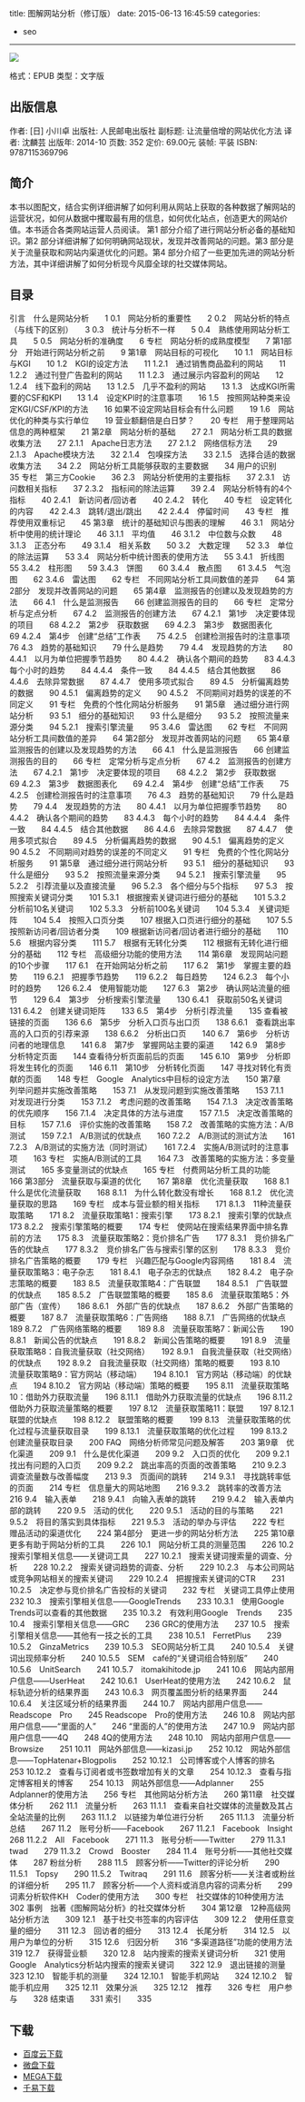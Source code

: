 title: 图解网站分析（修订版）
date: 2015-06-13 16:45:59
categories:
  - seo
---

![](http://img3.douban.com/lpic/s27637232.jpg)

格式：EPUB
类型：文字版

<!--more-->

## 出版信息 ##

作者: [日] 小川卓 
出版社: 人民邮电出版社
副标题: 让流量倍增的网站优化方法
译者: 沈麟芸 
出版年: 2014-10
页数: 352
定价: 69.00元
装帧: 平装
ISBN: 9787115369796

## 简介 ##

本书以图配文，结合实例详细讲解了如何利用从网站上获取的各种数据了解网站的运营状况，如何从数据中攫取最有用的信息，如何优化站点，创造更大的网站价值。本书适合各类网站运营人员阅读。
第1 部分介绍了进行网站分析必备的基础知识。第2 部分详细讲解了如何明确网站现状，发现并改善网站的问题。第3 部分是关于流量获取和网站内渠道优化的问题。第4 部分介绍了一些更加先进的网站分析方法，其中详细讲解了如何分析现今风靡全球的社交媒体网站。

## 目录 ##

引言　什么是网站分析　　1
0.1　网站分析的重要性　　2
0.2　网站分析的特点（与线下的区别）　　3
0.3　统计与分析不一样　　5
0.4　熟练使用网站分析工具　　5
0.5　网站分析的准确度　　6
专栏　网站分析的成熟度模型　　7
第1部分　开始进行网站分析之前　　9
第1章　网站目标的可视化　　10
1.1　网站目标与KGI　　10
1.2　KGI的设定方法　　11
1.2.1　通过销售商品盈利的网站　　11
1.2.2　通过刊登广告盈利的网站　　11
1.2.3　通过展示内容盈利的网站　　12
1.2.4　线下盈利的网站　　13
1.2.5　几乎不盈利的网站　　13
1.3　达成KGI所需要的CSF和KPI　　13
1.4　设定KPI时的注意事项　　16
1.5　按照网站种类来设定KGI/CSF/KPI的方法　　16
如果不设定网站目标会有什么问题　　19
1.6　网站优化的种类与实行单位　　19
营业额翻倍是白日梦？　　20
专栏　用于整理网站信息的两种框架　　21
第2章　网站分析的基础　　27
2.1　网站分析工具的数据收集方法　　27
2.1.1　Apache日志方法　　27
2.1.2　网络信标方法　　29
2.1.3　Apache模块方法　　32
2.1.4　包嗅探方法　　33
2.1.5　选择合适的数据收集方法　　34
2.2　网站分析工具能够获取的主要数据　　34
用户的识别　　35
专栏　第三方Cookie　　36
2.3　网站分析使用的主要指标　　37
2.3.1　访问数相关指标　　37
2.3.2　指标间的除法运算　　39
2.4　网站分析特有的4个指标　　40
2.4.1　新访问者/回访者　　40
2.4.2　转化　　40
专栏　设定转化的内容　　42
2.4.3　跳转/退出/跳出　　42
2.4.4　停留时间　　43
专栏　推荐使用双重标记　　45
第3章　统计的基础知识与图表的理解　　46
3.1　网站分析中使用的统计理论　　46
3.1.1　平均值　　46
3.1.2　中位数与众数　　48
3.1.3　正态分布　　49
3.1.4　相关系数　　50
3.2　大数定理　　52
3.3　单位的除法运算　　53
3.4　网站分析中统计图表的使用方法　　55
3.4.1　折线图　　55
3.4.2　柱形图　　59
3.4.3　饼图　　60
3.4.4　散点图　　61
3.4.5　气泡图　　62
3.4.6　雷达图　　62
专栏　不同网站分析工具间数值的差异　　64
第2部分　发现并改善网站的问题　　65
第4章　监测报告的创建以及发现趋势的方法　　66
4.1　什么是监测报告　　66
创建监测报告的目的　　66
专栏　定常分析与定点分析　　67
4.2　监测报告的创建方法　　67
4.2.1　第1步　决定要体现的项目　　68
4.2.2　第2步　获取数据　　69
4.2.3　第3步　数据图表化　　69
4.2.4　第4步　创建“总结”工作表　　75
4.2.5　创建检测报告时的注意事项　　76
4.3　趋势的基础知识　　79
什么是趋势　　79
4.4　发现趋势的方法　　80
4.4.1　以月为单位把握季节趋势　　80
4.4.2　确认各个期间的趋势　　83
4.4.3　每个小时的趋势　　84
4.4.4　条件一致　　84
4.4.5　结合其他数据　　86
4.4.6　去除异常数据　　87
4.4.7　使用多项式拟合　　89
4.5　分析偏离趋势的数据　　90
4.5.1　偏离趋势的定义　　90
4.5.2　不同期间对趋势的误差的不同定义　　91
专栏　免费的个性化网站分析服务　　91
第5章　通过细分进行网站分析　　93
5.1　细分的基础知识　　93
什么是细分　　93
5.2　按照流量来源分类　　94
5.2.1　搜索引擎流量　　95
3.4.6　雷达图　　62
专栏　不同网站分析工具间数值的差异　　64
第2部分　发现并改善网站的问题　　65
第4章　监测报告的创建以及发现趋势的方法　　66
4.1　什么是监测报告　　66
创建监测报告的目的　　66
专栏　定常分析与定点分析　　67
4.2　监测报告的创建方法　　67
4.2.1　第1步　决定要体现的项目　　68
4.2.2　第2步　获取数据　　69
4.2.3　第3步　数据图表化　　69
4.2.4　第4步　创建“总结”工作表　　75
4.2.5　创建检测报告时的注意事项　　76
4.3　趋势的基础知识　　79
什么是趋势　　79
4.4　发现趋势的方法　　80
4.4.1　以月为单位把握季节趋势　　80
4.4.2　确认各个期间的趋势　　83
4.4.3　每个小时的趋势　　84
4.4.4　条件一致　　84
4.4.5　结合其他数据　　86
4.4.6　去除异常数据　　87
4.4.7　使用多项式拟合　　89
4.5　分析偏离趋势的数据　　90
4.5.1　偏离趋势的定义　　90
4.5.2　不同期间对趋势的误差的不同定义　　91
专栏　免费的个性化网站分析服务　　91
第5章　通过细分进行网站分析　　93
5.1　细分的基础知识　　93
什么是细分　　93
5.2　按照流量来源分类　　94
5.2.1　搜索引擎流量　　95
5.2.2　引荐流量以及直接流量　　96
5.2.3　各个细分与5个指标　　97
5.3　按照搜索关键词分类　　101
5.3.1　根据搜索关键词进行细分的基础　　101
5.3.2　分析前10名关键词　　102
5.3.3　分析前100名关键词　　104
5.3.4　关键词矩阵　　104
5.4　按照入口页分类　　107
根据入口页进行细分的基础　　107
5.5　按照新访问者/回访者分类　　109
根据新访问者/回访者进行细分的基础　　110
5.6　根据内容分类　　111
5.7　根据有无转化分类　　112
根据有无转化进行细分的基础　　112
专栏　高级细分功能的使用方法　　114
第6章　发现网站问题的10个步骤　　117
6.1　在开始网站分析之前　　117
6.2　第1步　掌握主要的趋势　　119
6.2.1　把握季节趋势　　119
6.2.2　每日趋势　　124
6.2.3　每个小时的趋势　　126
6.2.4　使用智能功能　　127
6.3　第2步　确认网站流量的细节　　129
6.4　第3步　分析搜索引擎流量　　130
6.4.1　获取前50名关键词　　131
6.4.2　创建关键词矩阵　　133
6.5　第4步　分析引荐流量　　135
查看被链接的页面　　136
6.6　第5步　分析入口页与出口页　　138
6.6.1　查看跳出率高的入口页的引荐来源　　138
6.6.2　分析出口页　　140
6.7　第6步　分析访问者的地理信息　　141
6.8　第7步　掌握网站主要的渠道　　142
6.9　第8步　分析特定页面　　144
查看待分析页面前后的页面　　145
6.10　第9步　分析即将发生转化的页面　　146
6.11　第10步　分析转化页面　　147
寻找对转化有贡献的页面　　148
专栏　Google　Analytics中目标的设定方法　　150
第7章　列举问题并实施改善策略　　153
7.1　从发现问题到实施改善策略　　153
7.1.1　对发现进行分类　　153
7.1.2　考虑问题的改善策略　　154
7.1.3　决定改善策略的优先顺序　　156
7.1.4　决定具体的方法与进度　　157
7.1.5　决定改善策略的目标　　157
7.1.6　评价实施的改善策略　　158
7.2　改善策略的实施方法：A/B测试　　159
7.2.1　A/B测试的优缺点　　160
7.2.2　A/B测试的测试方法　　161
7.2.3　A/B测试的实施方法（同时测试）　　161
7.2.4　实施A/B测试时的注意事项　　163
专栏　实施A/B测试的工具　　164
7.3　改善策略的实施方法：多变量测试　　165
多变量测试的优缺点　　165
专栏　付费网站分析工具的功能　　166
第3部分　流量获取与渠道的优化　　167
第8章　优化流量获取　　168
8.1　什么是优化流量获取　　168
8.1.1　为什么转化数没有增长　　168
8.1.2　优化流量获取的思路　　169
专栏　成本与营业额的相关指标　　171
8.1.3　11种流量获取策略　　171
8.2　流量获取策略1：搜索引擎　　173
8.2.1　搜索引擎的优缺点　　173
8.2.2　搜索引擎策略的概要　　174
专栏　使网站在搜索结果界面中排名靠前的方法　　175
8.3　流量获取策略2：竞价排名广告　　177
8.3.1　竞价排名广告的优缺点　　177
8.3.2　竞价排名广告与搜索引擎的区别　　178
8.3.3　竞价排名广告策略的概要　　179
专栏　兴趣匹配与Google内容网络　　181
8.4　流量获取策略3：电子杂志　　181
8.4.1　电子杂志的优缺点　　182
8.4.2　电子杂志策略的概要　　183
8.5　流量获取策略4：广告联盟　　184
8.5.1　广告联盟的优缺点　　185
8.5.2　广告联盟策略的概要　　185
8.6　流量获取策略5：外部广告（宣传）　　186
8.6.1　外部广告的优缺点　　187
8.6.2　外部广告策略的概要　　187
8.7　流量获取策略6：广告网络　　188
8.7.1　广告网络的优缺点　　189
8.7.2　广告网络策略的概要　　189
8.8　流量获取策略7：新闻公告　　190
8.8.1　新闻公告的优缺点　　191
8.8.2　新闻公告策略的概要　　191
8.9　流量获取策略8：自我流量获取（社交网络）　　192
8.9.1　自我流量获取（社交网络）的优缺点　　192
8.9.2　自我流量获取（社交网络）策略的概要　　193
8.10　流量获取策略9：官方网站（移动端）　　194
8.10.1　官方网站（移动端）的优缺点　　194
8.10.2　官方网站（移动端）策略的概要　　195
8.11　流量获取策略10：借助外力获取流量　　196
8.11.1　借助外力获取流量的优缺点　　196
8.11.2　借助外力获取流量策略的概要　　197
8.12　流量获取策略11：联盟　　197
8.12.1　联盟的优缺点　　198
8.12.2　联盟策略的概要　　199
8.13　流量获取策略的优化过程与流量获取目录　　199
8.13.1　流量获取策略的优化过程　　199
8.13.2　创建流量获取目录　　200
FAQ　网络分析师常见问题及解答　　203
第9章　优化渠道　　209
9.1　什么是优化渠道　　209
9.2　入口页的优化　　209
9.2.1　找出有问题的入口页　　209
9.2.2　跳出率高的页面的改善策略　　210
9.2.3　调查流量数与改善幅度　　213
9.3　页面间的跳转　　214
9.3.1　寻找跳转率低的页面　　214
专栏　信息量大的网站地图　　216
9.3.2　跳转率的改善方法　　216
9.4　输入表单　　218
9.4.1　向输入表单的跳转　　219
9.4.2　输入表单内部的跳转　　220
9.5　活动的优化　　220
9.5.1　活动的目的与策略　　221
9.5.2　将目的落实到具体指标　　221
9.5.3　活动的举办与评估　　222
专栏　赠品活动的渠道优化　　224
第4部分　更进一步的网站分析方法　　225
第10章　更多有助于网站分析的工具　　226
10.1　网站分析工具的测量范围　　226
10.2　搜索引擎相关信息——关键词工具　　227
10.2.1　搜索关键词搜索量的调查、分析　　228
10.2.2　搜索关键词趋势的调查、分析　　229
10.2.3　与本公司网站或竞争网站相关的搜索关键词　　229
10.2.4　把握搜索关键词的CTR　　231
10.2.5　决定参与竞价排名广告投标的关键词　　232
专栏　关键词工具停止使用　　232
10.3　搜索引擎相关信息——GoogleTrends　　233
10.3.1　使用Google　Trends可以查看的其他数据　　235
10.3.2　有效利用Google　Trends　　235
10.4　搜索引擎相关信息——GRC　　236
GRC的使用方法　　237
10.5　搜索引擎相关信息——其他有一技之长的工具　　238
10.5.1　FerretPlus　　239
10.5.2　GinzaMetrics　　239
10.5.3　SEO网站分析工具　　240
10.5.4　关键词出现频率分析　　240
10.5.5　SEM　café的“关键词组合特别版”　　240
10.5.6　UnitSearch　　241
10.5.7　itomakihitode.jp　　241
10.6　网站内部用户信息——UserHeat　　242
10.6.1　UserHeat的使用方法　　242
10.6.2　鼠标轨迹分析的结果界面　　243
10.6.3　网页覆盖图分析的结果界面　　244
10.6.4　关注区域分析的结果界面　　244
10.7　网站内部用户信息——Readscope　Pro　　245
Readscope　Pro的使用方法　　246
10.8　网站内部用户信息——“里面的人”　　246
“里面的人”的使用方法　　247
10.9　网站内部用户信息——4Q　　248
4Q的使用方法　　248
10.10　网站内部用户信息——Browsize　　251
10.11　网站外部信息——kizasi.jp　　252
10.12　网站外部信息——TopHatenar+Blogpolis　　252
10.12.1　公司博客或个人博客的排名　　253
10.12.2　查看与订阅者或书签数增加有关的文章　　254
10.12.3　查看与指定博客相关的博客　　254
10.13　网站外部信息——Adplanner　　255
Adplanner的使用方法　　256
专栏　其他网站分析方法　　260
第11章　社交媒体分析　　262
11.1　流量分析　　263
11.1.1　查看来自社交媒体的流量数及其占全站流量的比例　　263
11.1.2　以链接为单位进行分析　　265
11.1.3　流量分析总结　　267
11.2　账号分析——Facebook　　267
11.2.1　Facebook　Insight　　268
11.2.2　All　Facebook　　271
11.3　账号分析——Twitter　　279
11.3.1　twad　　279
11.3.2　Crowd　Booster　　284
11.4　账号分析——其他社交媒体　　287
粉丝分析　　288
11.5　顾客分析——Twitter的评论分析　　290
11.5.1　Topsy　　290
11.5.2　Twitraq　　291
11.6　顾客分析——关注者或粉丝的详细分析　　295
11.7　顾客分析——个人资料或消息内容的词素分析　　299
词素分析软件KH　Coder的使用方法　　300
专栏　社交媒体的10种使用方法　　302
事例　拙著《图解网站分析》的社交媒体分析　　304
第12章　12种高级网站分析方法　　309
12.1　基于社交书签率的内容评估　　309
12.2　使用任意变量的细分　　311
12.3　回访者的细分　　313
12.4　长尾分析　　314
12.5　以用户为单位的分析　　315
12.6　归因分析　　316
“多渠道路径”功能的使用方法　　319
12.7　获得营业额　　320
12.8　站内搜索的搜索关键词分析　　321
使用Google　Analytics分析站内搜索的搜索关键词　　322
12.9　退出链接的测量　　323
12.10　智能手机的测量　　324
12.10.1　智能手机网站　　324
12.10.2　智能手机应用　　325
12.11　效果分派　　325
12.12　推荐　　326
专栏　用户参与　　328
结束语　　331
索引　　335

## 下载 ##

+ [百度云下载](http://pan.baidu.com/s/1c09FdxI)
+ [微盘下载](http://vdisk.weibo.com/s/aADaW4YRFkDvQ)
+ [MEGA下载](https://mega.co.nz/#!TMFwxYqY!sRegEtWM5yK1UT252P5FE7kJxp3lEjUsbryE-bcdcGY)
+ [千易下载](http://1000eb.com/1ggig)
